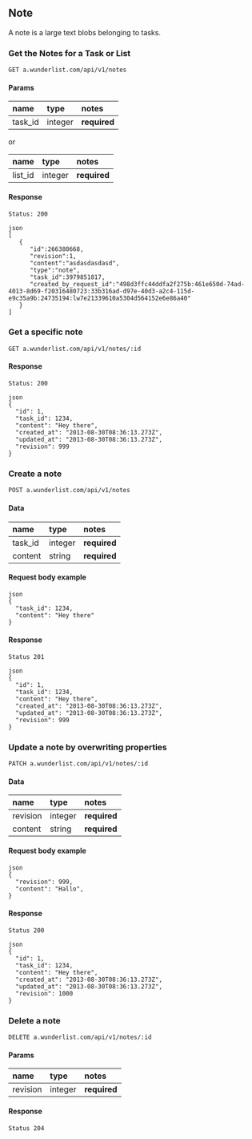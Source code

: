 ## Note

A note is a large text blobs belonging to tasks.


### Get the Notes for a Task or List

    GET a.wunderlist.com/api/v1/notes

#### Params

name      | type    | notes
:---------|:--------|:------------
task_id   | integer | **required**

or

name      | type    | notes
:---------|:--------|:------------
list_id   | integer | **required**


#### Response

    Status: 200

    json
    [
       {
          "id":266380668,
          "revision":1,
          "content":"asdasdasdasd",
          "type":"note",
          "task_id":3979851817,
          "created_by_request_id":"498d3ffc44ddfa2f275b:461e650d-74ad-4013-8d69-f20316480723:33b316ad-d97e-40d3-a2c4-115d-e9c35a9b:24735194:lw7e21339610a5304d564152e6e86a40"
       }
    ]

### Get a specific note

    GET a.wunderlist.com/api/v1/notes/:id

#### Response

    Status: 200

    json
    {
      "id": 1,
      "task_id": 1234,
      "content": "Hey there",
      "created_at": "2013-08-30T08:36:13.273Z",
      "updated_at": "2013-08-30T08:36:13.273Z",
      "revision": 999
    }

### Create a note

    POST a.wunderlist.com/api/v1/notes

#### Data

name      | type    | notes
:---------|:--------|:------------
task_id   | integer | **required**
content   | string  | **required**

#### Request body example

    json
    {
      "task_id": 1234,
      "content": "Hey there"
    }

#### Response

    Status 201

    json
    {
      "id": 1,
      "task_id": 1234,
      "content": "Hey there",
      "created_at": "2013-08-30T08:36:13.273Z",
      "updated_at": "2013-08-30T08:36:13.273Z",
      "revision": 999
    }

### Update a note by overwriting properties

    PATCH a.wunderlist.com/api/v1/notes/:id

#### Data

name      | type    | notes
:---------|:--------|:------------
revision  | integer | **required**
content   | string | **required**

#### Request body example

    json
    {
      "revision": 999,
      "content": "Hallo",
    }

#### Response

    Status 200

    json
    {
      "id": 1,
      "task_id": 1234,
      "content": "Hey there",
      "created_at": "2013-08-30T08:36:13.273Z",
      "updated_at": "2013-08-30T08:36:13.273Z",
      "revision": 1000
    }

### Delete a note

    DELETE a.wunderlist.com/api/v1/notes/:id

#### Params

name      | type    | notes
:---------|:--------|:------------
revision  | integer | **required**

#### Response

    Status 204
